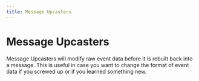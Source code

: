 ```yaml
---
title: Message Upcasters
---
```


# Message Upcasters

Message Upcasters will modify raw event data before it is rebuilt back into a
message. This is useful in case you want to change the format of event data if
you screwed up or if you learned something new.
